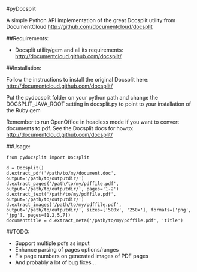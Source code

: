 #pyDocsplit

A simple Python API implementation of the great Docsplit utility from DocumentCloud
<http://github.com/documentcloud/docsplit>

##Requirements:

- Docsplit utility/gem and all its requirements: <http://documentcloud.github.com/docsplit/>

##Installation:

Follow the instructions to install the original Docsplit here: 
<http://documentcloud.github.com/docsplit/>

Put the pydocsplit folder on your python path and change the DOCSPLIT_JAVA_ROOT setting
in docsplit.py to point to your installation of the Ruby gem

Remember to run OpenOffice in headless mode if you want to convert documents to pdf. 
See the Docsplit docs for howto: <http://documentcloud.github.com/docsplit/>


##Usage:

	from pydocsplit import Docsplit

	d = Docsplit()
	d.extract_pdf('/path/to/my/document.doc', output='/path/to/outputdir/')
	d.extract_pages('/path/to/my/pdffile.pdf', output='/path/to/outputdir/', pages='1-2')
	d.extract_text('/path/to/my/pdffile.pdf', output='/path/to/outputdir/')
	d.extract_images('/path/to/my/pdffile.pdf', output='/path/to/outputdir/', sizes=['500x', '250x'], formats=['png', 'jpg'], pages=[1,2,5,7])
	documenttitle = d.extract_meta('/path/to/my/pdffile.pdf', 'title')

##TODO:

- Support multiple pdfs as input
- Enhance parsing of pages options/ranges
- Fix page numbers on generated images of PDF pages
- And probably a lot of bug fixes...